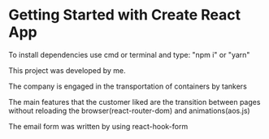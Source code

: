 # Getting Started with Create React App

To install dependencies use cmd or terminal and type: "npm i" or "yarn"

This project was developed by me.

The company is engaged in the transportation of containers by tankers

The main features that the customer liked are the transition between pages without reloading the browser(react-router-dom) and animations(aos.js)

The email form was written by using react-hook-form

